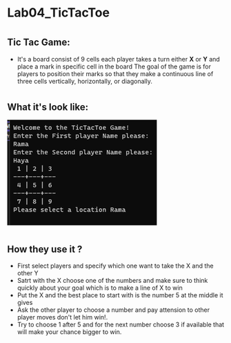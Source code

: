 # Lab04_TicTacToe

#
## Tic Tac Game:
+ It's a board consist of 9 cells each player takes a turn either **X** or **Y** and place a mark in specific cell in the board The goal of the game is for players to position their marks so that they make a continuous line of three cells vertically, horizontally, or diagonally.

#
## What it's look like:
![](./TicTacToe.png)

#
## How they use it ?
+ First select players and specify which one want to take the X and the other Y
+ Satrt with the X choose one of the numbers and make sure to think quickly about your goal which is to make a line of X to win 
+ Put the X and the best place to start with is the number 5 at the middle it gives 
+ Ask the other player to choose a number and pay attension to other player moves don't let him win!.
+ Try to choose 1 after 5 and for the next number choose 3 if available that will make your chance bigger to win.

